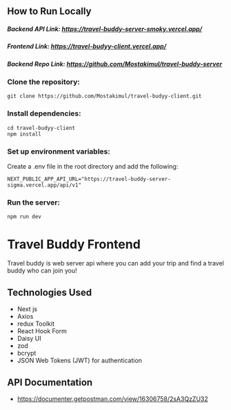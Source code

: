 ## How to Run Locally

##### Backend API Link: https://travel-buddy-server-smoky.vercel.app/

##### Frontend Link: https://travel-budyy-client.vercel.app/

##### Backend Repo Link: https://github.com/Mostakimul/travel-buddy-server

### Clone the repository:

```
git clone https://github.com/Mostakimul/travel-budyy-client.git
```

### Install dependencies:

```
cd travel-budyy-client
npm install
```

### Set up environment variables:

Create a .env file in the root directory and add the following:

```
NEXT_PUBLIC_APP_API_URL="https://travel-buddy-server-sigma.vercel.app/api/v1"
```

### Run the server:

```
npm run dev
```

# Travel Buddy Frontend

Travel buddy is web server api where you can add your trip and find a travel buddy who can join you!

## Technologies Used

- Next js
- Axios
- redux Toolkit
- React Hook Form
- Daisy UI
- zod
- bcrypt
- JSON Web Tokens (JWT) for authentication

## API Documentation

- https://documenter.getpostman.com/view/16306758/2sA3QzZU32
